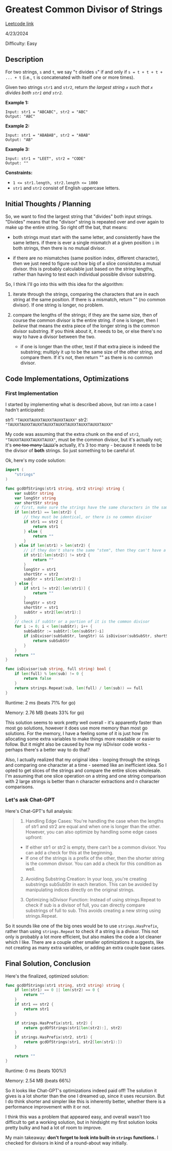 # Greatest Common Divisor of Strings

[Leetcode link](https://leetcode.com/problems/greatest-common-divisor-of-strings)

4/23/2024

Difficulty: Easy

## Description

For two strings, `s` and `t`, we say "`t` divides `s`" if and only if `s = t + t + t + ... + t` (i.e., `t` is concatenated with itself one or more times).

Given two strings `str1` and `str2`, return _the largest string `x` such that `x` divides both `str1` and `str2`._

**Example 1:**

```
Input: str1 = "ABCABC", str2 = "ABC"
Output: "ABC"
```

**Example 2:**

```
Input: str1 = "ABABAB", str2 = "ABAB"
Output: "AB"
```

**Example 3:**

```
Input: str1 = "LEET", str2 = "CODE"
Output: ""
```

**Constraints:**

-   `1 <= str1.length, str2.length <= 1000`
-   `str1` and `str2` consist of English uppercase letters.

## Initial Thoughts / Planning

So, we want to find the largest string that "divides" both input strings. "Divides" means that the "divisor" string is repeated over and over again to make up the entire string. So right off the bat, that means:

-   both strings must start with the same letter, and consistently have the same letters. if there is ever a single mismatch at a given position `i` in both strings, then there is no mutual divisor.

-   if there are no mismatches (same position index, different character), then we just need to figure out how big of a slice consistutes a mutual divisor. this is probably calculable just based on the string lengths, rather than having to test each individual possible divisor substring.

So, I think I'll go into this with this idea for the algorithm:

1. iterate through the strings, comparing the characters that are in each string at the same position. If there is a mismatch, return "" (no common divisor). If one string is longer, no problem.

2. compare the lengths of the strings; if they are the same size, then of course the common divisor is the entire string. if one is longer, then I _believe_ that means the extra piece of the longer string is the common divisor substring. If you think about it, it needs to be, or else there's no way to have a divisor between the two.
    - if one is longer than the other, test if that extra piece is indeed the substring; multiply it up to be the same size of the other string, and compare them. If it's not, then return "" as there is no common divisor.

## Code Implementations, Optimizations

### First Implementation

I started by implementing what is described above, but ran into a case I hadn't anticipated:

str1: `"TAUXXTAUXXTAUXXTAUXXTAUXX"`
str2: `"TAUXXTAUXXTAUXXTAUXXTAUXXTAUXXTAUXXTAUXXTAUXX"`

My code was assuming that the extra chunk on the end of `str2`, `"TAUXXTAUXXTAUXXTAUXX"`, must be the common divisor, but it's actually not; it's ~~one too many `TAUXX`'s~~ actually, it's 3 too many - because it needs to be the divisor of **both** strings. So just something to be careful of.

Ok, here's my code solution:

```go
import (
    "strings"
)

func gcdOfStrings(str1 string, str2 string) string {
    var subStr string
    var longStr string
    var shortStr string
    // first, make sure the strings have the same characters in the same positions
    if len(str1) == len(str2) {
        // they must be identical, or there is no common divisor
        if str1 == str2 {
            return str1
        } else {
            return ""
        }
    } else if len(str1) > len(str2) {
        // if they don't share the same "stem", then they can't have a common divisor
        if str1[:len(str2)] != str2 {
            return ""
        }
        longStr = str1
        shortStr = str2
        subStr = str1[len(str2):]
    } else {
        if str1 != str2[:len(str1)] {
            return ""
        }
        longStr = str2
        shortStr = str1
        subStr = str2[len(str1):]
    }
    // check if subStr or a portion of it is the common divisor
    for i := 0; i < len(subStr); i++ {
        subSubStr := subStr[:len(subStr)-i]
        if isDivisor(subSubStr, longStr) && isDivisor(subSubStr, shortStr) {
            return subSubStr
        }
    }
    return ""
}

func isDivisor(sub string, full string) bool {
    if len(full) % len(sub) != 0 {
        return false
    }
    return strings.Repeat(sub, len(full) / len(sub)) == full
}
```

Runtime: 2 ms (beats 71% for go)

Memory: 2.76 MB (beats 33% for go)

This solution seems to work pretty well overall - it's apparently faster than most go solutions, however it does use more memory than most go solutions. For the memory, I have a feeling some of it is just how I'm allocating some extra variables to make things more readable or easier to follow. But it might also be caused by how my isDivisor code works - perhaps there's a better way to do that?

Also, I actually realized that my original idea - looping through the strings and comparing one character at a time - seemed like an inefficient idea. So I opted to get slices of the strings and compare the entire slices wholesale. I'm assuming that one slice operation on a string and one string comparison with 2 large strings is better than n character extractions and n character comparisons.

### Let's ask Chat-GPT

Here's Chat-GPT's full analysis:

> 1. Handling Edge Cases: You're handling the case when the lengths of str1 and str2 are equal and when one is longer than the other. However, you can also optimize by handling some edge cases upfront:
>
> -   If either str1 or str2 is empty, there can't be a common divisor. You can add a check for this at the beginning.
> -   If one of the strings is a prefix of the other, then the shorter string is the common divisor. You can add a check for this condition as well.
>
> 2. Avoiding Substring Creation: In your loop, you're creating substrings subSubStr in each iteration. This can be avoided by manipulating indices directly on the original strings.
>
> 3. Optimizing isDivisor Function: Instead of using strings.Repeat to check if sub is a divisor of full, you can directly compare substrings of full to sub. This avoids creating a new string using strings.Repeat.

So it sounds like one of the big ones would be to use `strings.HasPrefix`, rather than using `strings.Repeat` to check if a string is a divisor. This not only is probably a lot more efficient, but also makes the code a lot cleaner which I like. There are a couple other smaller optimizations it suggests, like not creating as many extra variables, or adding an extra couple base cases.

## Final Solution, Conclusion

Here's the finalized, optimized solution:

```go
func gcdOfStrings(str1 string, str2 string) string {
    if len(str1) == 0 || len(str2) == 0 {
        return ""
    }
    if str1 == str2 {
        return str1
    }

    if strings.HasPrefix(str1, str2) {
        return gcdOfStrings(str1[len(str2):], str2)
    }
    if strings.HasPrefix(str2, str1) {
        return gcdOfStrings(str1, str2[len(str1):])
    }

    return ""
}
```

Runtime: 0 ms (beats 100%!)

Memory: 2.54 MB (beats 66%)

So it looks like Chat-GPT's optimizations indeed paid off! The solution it gives is a lot shorter than the one I dreamed up, since it uses recursion. But I do think shorter and simpler like this is inherently better, whether there is a performance improvement with it or not.

I think this was a problem that appeared easy, and overall wasn't too difficult to get a working solution, but in hindsight my first solution looks pretty bulky and had a lot of room to improve.

My main takeaway: **don't forget to look into built-in `strings` functions.** I checked for divisors in kind of a round-about way initially.
